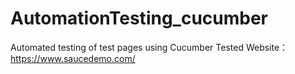# AutomationTesting_cucumber
Automated testing of test pages using Cucumber
Tested Website：https://www.saucedemo.com/

